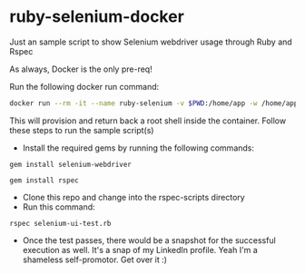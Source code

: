 # ruby-selenium-docker

Just an sample script to show Selenium webdriver usage through Ruby and Rspec

As always, Docker is the only pre-req!

Run the following docker run command:

```Bash
docker run --rm -it --name ruby-selenium -v $PWD:/home/app -w /home/app nbulai/ruby-chromedriver /bin/bash
```

This will provision and return back a root shell inside the container. Follow these steps to run the sample script(s)

- Install the required gems by running the following commands:
```
gem install selenium-webdriver
```
```
gem install rspec
```
- Clone this repo and change into the rspec-scripts directory
- Run this command:
```
rspec selenium-ui-test.rb
```
- Once the test passes, there would be a snapshot for the successful execution as well. It's a snap of my LinkedIn profile. Yeah I'm a shameless self-promotor. Get over it :)